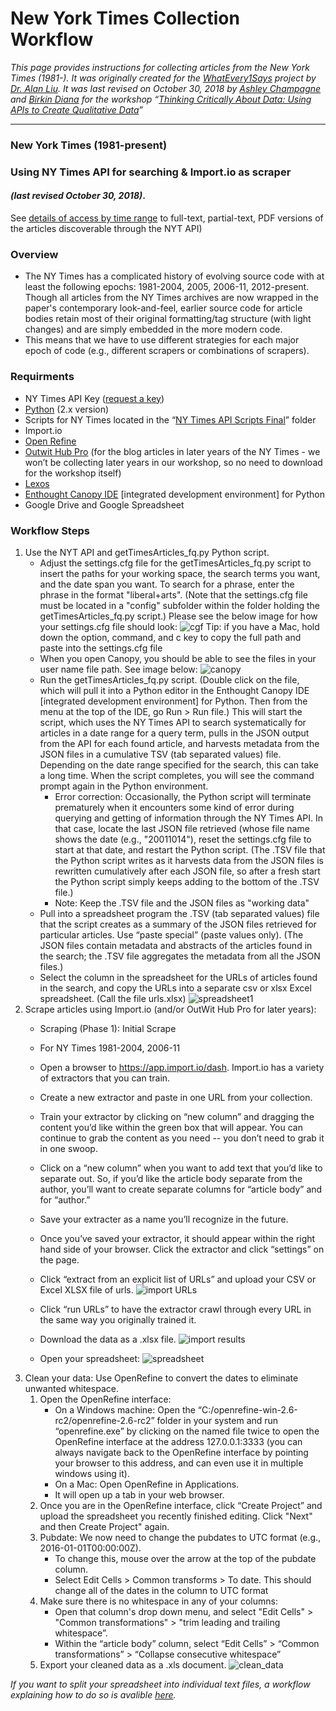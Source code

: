 # New York Times Collection Workflow
_This page provides instructions for collecting articles from the New York Times (1981-). It was originally created for the [WhatEvery1Says](http://we1s.ucsb.edu/) project by [Dr. Alan Liu](http://liu.english.ucsb.edu/). It was last revised on October 30, 2018 by [Ashley Champagne](https://library.brown.edu/create/cds/people/ashley-champagne/) and [Birkin Diana](https://library.brown.edu/about/stafflist.php) for the workshop “[Thinking Critically About Data: Using APIs to Create Qualitative Data](https://blogs.brown.edu/libnews/misconceptions-data/#)”_

***

### New York Times (1981-present)
### Using NY Times API for searching & Import.io as scraper 
#### _(last revised October 30, 2018)_. 

See [details of access by time range](http://www.nytimes.com/ref/membercenter/nytarchive.html) to full-text, partial-text, PDF versions of the articles discoverable through the NYT API)

### Overview

* The NY Times has a complicated history of evolving source code with at least the following epochs: 1981-2004, 2005, 2006-11, 2012-present. Though all articles from the NY Times archives are now wrapped in the paper's contemporary look-and-feel, earlier source code for article bodies retain most of their original formatting/tag structure (with light changes) and are simply embedded in the more modern code. 
* This means that we have to use different strategies for each major epoch of code (e.g., different scrapers or combinations of scrapers).

### Requirments 

* NY Times API Key ([request a key](https://developer.nytimes.com/get-started))
* [Python](http://4humwhatevery1says.pbworks.com/Programming%20Resources#python) (2.x version)
* Scripts for NY Times located in the “[NY Times API Scripts Final](https://drive.google.com/drive/folders/1vjO6bP7XOx_lNxN7-rzF1OqjY-L-RhlY?usp=sharing)” folder 
* Import.io
* [Open Refine](http://openrefine.org/)
* [Outwit Hub Pro](http://4humwhatevery1says.pbworks.com/w/page/97885859/NY%20Times%20Collection%20Workflow#) (for the blog articles in later years of the NY Times - we won’t be collecting later years in our workshop, so no need to download for the workshop itself)
* [Lexos](http://lexos.wheatoncollege.edu/upload)
* [Enthought Canopy IDE](https://store.enthought.com/downloads/) [integrated development environment] for Python 
* Google Drive and Google Spreadsheet

### Workflow Steps 
1. Use the NYT API and getTimesArticles_fq.py Python script.
    - Adjust the settings.cfg file for the getTimesArticles_fq.py script to insert the paths for your working space, the search terms you want, and the date span you want. To search for a phrase, enter the phrase in the format "liberal+arts". (Note that the settings.cfg file must be located in a "config" subfolder within the folder holding the getTimesArticles_fq.py script.) Please see the below image for how your settings.cfg file should look:
    ![cgf](../Images/NYT/cfg.png)
    Tip: if you have a Mac, hold down the option, command, and c key to copy the full path and paste into the settings.cfg file
    - When you open Canopy, you should be able to see the files in your user name file path. See image below: 
    ![canopy](../Images/NYT/canopy.png)
    - Run the getTimesArticles_fq.py script.  (Double click on the file, which will pull it into a Python editor in the Enthought Canopy IDE [integrated development environment] for Python.  Then from the menu at the top of the IDE, go Run > Run file.)  This will start the script, which uses the NY Times API to search systematically for articles in a date range for a query term, pulls in the JSON output from the API for each found article, and harvests metadata from the JSON files in a cumulative TSV (tab separated values) file.  Depending on the date range specified for the search, this can take a long time.  When the script completes, you will see the command prompt again in the Python environment.
        * Error correction: Occasionally, the Python script will terminate prematurely when it encounters some kind of error during querying and getting of information through the NY Times API. In that case, locate the last JSON file retrieved (whose file name shows the date (e.g., "20011014"), reset the settings.cfg file to start at that date, and restart the Python script. (The .TSV file that the Python script writes as it harvests data from the JSON files is rewritten cumulatively after each JSON file, so after a fresh start the Python script simply keeps adding to the bottom of the .TSV file.)
        * Note: Keep the .TSV file and the JSON files as "working data" 
    * Pull into a spreadsheet program the .TSV (tab separated values) file that the script creates as a summary of the JSON files retrieved for particular articles. Use “paste special” (paste values only).  (The JSON files contain metadata and abstracts of the articles found in the search; the .TSV file aggregates the metadata from all the JSON files.)
    * Select the column in the spreadsheet for the URLs of articles found in the search, and copy the URLs into a separate csv or xlsx Excel spreadsheet.  (Call the file urls.xlsx)
    ![spreadsheet1](../Images/NYT/spreadsheet1.png)
2. Scrape articles using Import.io (and/or OutWit Hub Pro for later years):
    * Scraping (Phase 1): Initial Scrape 
    * For NY Times 1981-2004, 2006-11
    * Open a browser to https://app.import.io/dash. Import.io has a variety of extractors that you can train.
    * Create a new extractor and paste in one URL from your collection.
    * Train your extractor by clicking on “new column” and dragging the content you’d like within the green box that will appear. You can continue to grab the content as you need -- you don’t need to grab it in one swoop.
    * Click on a “new column” when you want to add text that you’d like to separate out. So, if you’d like the article body separate from the author, you’ll want to create separate columns for “article body” and for “author.”
    * Save your extracter as a name you’ll recognize in the future.
    * Once you’ve saved your extractor, it should appear within the right hand side of your browser. Click the extractor and click “settings” on the page.
    * Click “extract from an explicit list of URLs” and upload your CSV or Excel XLSX file of urls. 
    ![import URLs](../Images/NYT/import_urls.png)
    * Click “run URLs” to have the extractor crawl through every URL in the same way you originally trained it.
    * Download the data as a .xlsx file.
    ![import results](../Images/NYT/import_results.png)

    * Open your spreadsheet:
  ![spreadsheet](../Images/NYT/spreadsheet.png)
3. Clean your data: Use OpenRefine to convert the dates to eliminate unwanted whitespace.
    1. Open the OpenRefine interface:
        * On a Windows machine: Open the “C:/openrefine-win-2.6-rc2/openrefine-2.6-rc2” folder in your system and run “openrefine.exe” by clicking on the named file twice to open the OpenRefine interface at the address 127.0.0.1:3333 (you can always navigate back to the OpenRefine interface by pointing your browser to this address, and can even use it in multiple windows using it).
        * On a Mac: Open OpenRefine in Applications.
        * It will open up a tab in your web browser. 
    2. Once you are in the OpenRefine interface, click “Create Project” and upload the spreadsheet you recently finished editing. Click "Next" and then Create Project" again.
    3. Pubdate: We now need to change the pubdates to UTC format (e.g., 2016-01-01T00:00:00Z).
        * To change this, mouse over the arrow at the top of the pubdate column. 
        * Select Edit Cells > Common transforms > To date. This should change all of the dates in the column to UTC format
    4. Make sure there is no whitespace in any of your columns:
        * Open that column's drop down menu, and select "Edit Cells" > "Common transformations" > "trim leading and trailing whitespace”. 
        * Within the “article body” column, select “Edit Cells” > “Common transformations” > “Collapse consecutive whitespace”
    5. Export your cleaned data as a .xls document. 
    ![clean_data](../Images/NYT/clean_data.png)
    
_If you want to split your spreadsheet into individual text files, a workflow explaining how to do so is avalible [here](https://github.com/ashleychampagne/Web-Scraping-Toolkit/blob/master/Spreadsheet-Splitting-Workflow.md)._
